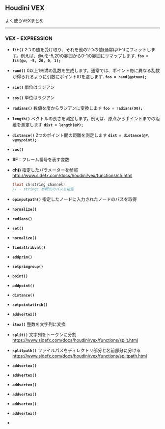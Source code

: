 ## Houdini VEX
よく使うVEXまとめ

---
### VEX  - EXPRESSION

- **`fit()`**
  2つの値を受け取り、それを他の2つの値(通常は0-1)にフィットします。例えば、@uを-5,20の範囲から0-1の範囲にリマップします.
  **`foo = fit(@u, -5, 20, 0, 1);`**

- **`rand()`**
  0以上1未満の乱数を生成します。通常では、ポイント毎に異なる乱数が得られるように引数にポイントIDを渡します.
  **`foo = rand(@ptnum);`**

- **`sin()`**
  単位はラジアン

- **`cos()`**
  単位はラジアン

- **`radians()`**
  数値を度からラジアンに変換します
  **`foo = radians(90);`**

- **`length()`**
  ベクトルの長さを測定します。例えば、原点からポイントまでの距離を測定します
  **`dist = length(@P);`**

- **`distance()`**
  2つのポイント間の距離を測定します
  **`dist = distance(@P, v@mypoint);`**

- **`cos()`**

- **$F**：フレーム番号を表す変数

- **ch()**
  指定したパラメーターを参照
  http://www.sidefx.com/docs/houdini/vex/functions/ch.html

  ```C++
  float ch(string channel)
  // - string: 参照先のパスを指定
  ```

- **`opinputpath()`**
  指定したノードに入力されたノードのパスを取得

- **`normalize()`**

- **`radians()`**

- **`set()`**

- **`normalize()`**

- **`findattribval()`**

- **`addprim()`**

- **`setprimgroup()`**

- **`point()`**

- **`addpoint()`**

- **`distance()`**

- **`setpointattrib()`**

- **`addvertex()`**

- **`itoa()`**
  整数を文字列に変換

- **`split()`**
  文字列をトークンに分割
  <https://www.sidefx.com/docs/houdini/vex/functions/split.html>

- **`splitpath()`**
  ファイルパスをディレクトリ部分と名前部分に分ける
  https://www.sidefx.com/docs/houdini/vex/functions/splitpath.html

- **`addvertex()`**

- **`addvertex()`**

- **`addvertex()`**

- **`addvertex()`**

- **`addvertex()`**

- **`addvertex()`**

- 











